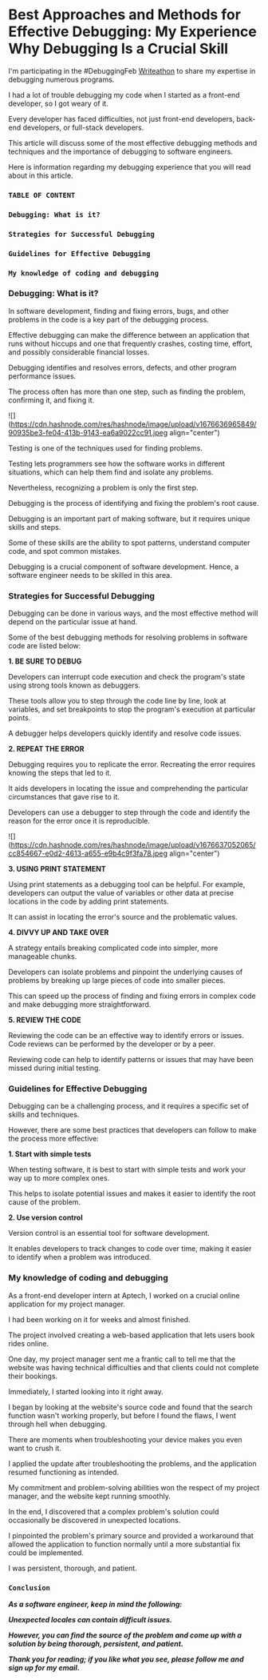 # Best Approaches and Methods for Effective Debugging: My Experience Why Debugging Is a Crucial Skill

I'm participating in the #DebuggingFeb [Writeathon](https://townhall.hashnode.com/debugging-feb-writeathon) to share my expertise in debugging numerous programs.

I had a lot of trouble debugging my code when I started as a front-end developer, so I got weary of it.

Every developer has faced difficulties, not just front-end developers, back-end developers, or full-stack developers.

This article will discuss some of the most effective debugging methods and techniques and the importance of debugging to software engineers.

Here is information regarding my debugging experience that you will read about in this article.

### `TABLE OF CONTENT`

### `Debugging: What is it?`

### `Strategies for Successful Debugging`

### `Guidelines for Effective Debugging`

### `My knowledge of coding and debugging`

### Debugging: What is it?

In software development, finding and fixing errors, bugs, and other problems in the code is a key part of the debugging process.

Effective debugging can make the difference between an application that runs without hiccups and one that frequently crashes, costing time, effort, and possibly considerable financial losses.

Debugging identifies and resolves errors, defects, and other program performance issues.

The process often has more than one step, such as finding the problem, confirming it, and fixing it.

![](https://cdn.hashnode.com/res/hashnode/image/upload/v1676636965849/90935be3-fe04-413b-9143-ea6a9022cc91.jpeg align="center")

Testing is one of the techniques used for finding problems.

Testing lets programmers see how the software works in different situations, which can help them find and isolate any problems.

Nevertheless, recognizing a problem is only the first step.

Debugging is the process of identifying and fixing the problem's root cause.

Debugging is an important part of making software, but it requires unique skills and steps.

Some of these skills are the ability to spot patterns, understand computer code, and spot common mistakes.

Debugging is a crucial component of software development. Hence, a software engineer needs to be skilled in this area.

### Strategies for Successful Debugging

Debugging can be done in various ways, and the most effective method will depend on the particular issue at hand.

Some of the best debugging methods for resolving problems in software code are listed below:

**1\. BE SURE TO DEBUG**

Developers can interrupt code execution and check the program's state using strong tools known as debuggers.

These tools allow you to step through the code line by line, look at variables, and set breakpoints to stop the program's execution at particular points.

A debugger helps developers quickly identify and resolve code issues.

**2\. REPEAT THE ERROR**

Debugging requires you to replicate the error. Recreating the error requires knowing the steps that led to it.

It aids developers in locating the issue and comprehending the particular circumstances that gave rise to it.

Developers can use a debugger to step through the code and identify the reason for the error once it is reproducible.

![](https://cdn.hashnode.com/res/hashnode/image/upload/v1676637052065/cc854667-e0d2-4613-a655-e9b4c9f3fa78.jpeg align="center")

**3\. USING PRINT STATEMENT**

Using print statements as a debugging tool can be helpful. For example, developers can output the value of variables or other data at precise locations in the code by adding print statements.

It can assist in locating the error's source and the problematic values.

**4\. DIVVY UP AND TAKE OVER**

A strategy entails breaking complicated code into simpler, more manageable chunks.

Developers can isolate problems and pinpoint the underlying causes of problems by breaking up large pieces of code into smaller pieces.

This can speed up the process of finding and fixing errors in complex code and make debugging more straightforward.

**5\. REVIEW THE CODE**

Reviewing the code can be an effective way to identify errors or issues. Code reviews can be performed by the developer or by a peer.

Reviewing code can help to identify patterns or issues that may have been missed during initial testing.

### Guidelines for Effective Debugging

Debugging can be a challenging process, and it requires a specific set of skills and techniques.

However, there are some best practices that developers can follow to make the process more effective:

**1\. Start with simple tests**

When testing software, it is best to start with simple tests and work your way up to more complex ones.

This helps to isolate potential issues and makes it easier to identify the root cause of the problem.

**2\. Use version control**

Version control is an essential tool for software development.

It enables developers to track changes to code over time, making it easier to identify when a problem was introduced.

### My knowledge of coding and debugging

As a front-end developer intern at Aptech, I worked on a crucial online application for my project manager.

I had been working on it for weeks and almost finished.

The project involved creating a web-based application that lets users book rides online.

One day, my project manager sent me a frantic call to tell me that the website was having technical difficulties and that clients could not complete their bookings.

Immediately, I started looking into it right away.

I began by looking at the website's source code and found that the search function wasn't working properly, but before I found the flaws, I went through hell when debugging.

There are moments when troubleshooting your device makes you even want to crush it.

I applied the update after troubleshooting the problems, and the application resumed functioning as intended.

My commitment and problem-solving abilities won the respect of my project manager, and the website kept running smoothly.

In the end, I discovered that a complex problem's solution could occasionally be discovered in unexpected locations.

I pinpointed the problem's primary source and provided a workaround that allowed the application to function normally until a more substantial fix could be implemented.

I was persistent, thorough, and patient.

### `Conclusion`

***As a software engineer, keep in mind the following:***

***Unexpected locales can contain difficult issues.***

***However, you can find the source of the problem and come up with a solution by being thorough, persistent, and patient.***

***Thank you for reading; if you like what you see, please follow me and sign up for my email.***